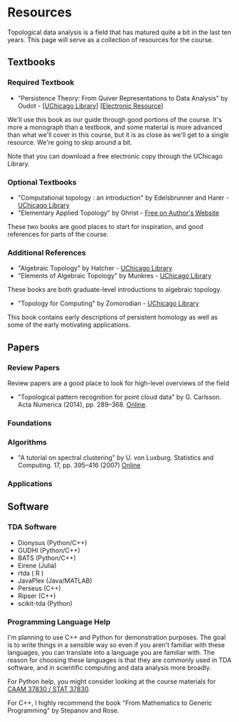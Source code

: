 # Resources

Topological data analysis is a field that has matured quite a bit in the last ten years.  This page will serve as a collection of resources for the course.

## Textbooks

### Required Textbook
* "Persistence Theory: From Quiver Representations to Data Analysis" by Oudot - [[UChicago Library](https://catalog.lib.uchicago.edu/vufind/Record/10444435)]  [[Electronic Resource](https://catalog.lib.uchicago.edu/vufind/Record/12407520)]

We'll use this book as our guide through good portions of the course.  It's more a monograph than a textbook, and some material is more advanced than what we'll cover in this course, but it is as close as we'll get to a single resource. We're going to skip around a bit.

Note that you can download a free electronic copy through the UChicago Library.

### Optional Textbooks
* "Computational topology : an introduction" by Edelsbrunner and Harer - [UChicago Library](https://catalog.lib.uchicago.edu/vufind/Record/7916610)
* "Elementary Applied Topology" by Ghrist - [Free on Author's Website](https://www.math.upenn.edu/~ghrist/notes.html)

These two books are good places to start for inspiration, and good references for parts of the course.

### Additional References
* "Algebraic Topology" by Hatcher - [UChicago Library](https://catalog.lib.uchicago.edu/vufind/Record/4595299)
* "Elements of Algebraic Topology" by Munkres - [UChicago Library](https://catalog.lib.uchicago.edu/vufind/Record/7846007)

These books are both graduate-level introductions to algebraic topology.

* "Topology for Computing" by Zomorodian - [UChicago Library](https://catalog.lib.uchicago.edu/vufind/Record/11811653)

This book contains early descriptions of persistent homology as well as some of the early motivating applications.

## Papers

### Review Papers

Review papers are a good place to look for high-level overviews of the field

* "Topological pattern recognition for point cloud data" by G. Carlsson. Acta Numerica (2014), pp. 289–368. [Online](https://www.cambridge.org/core/journals/acta-numerica/article/topological-pattern-recognition-for-point-cloud-data/BB0DA0F0EBD79809C563AF80B555A23C#).

### Foundations

### Algorithms

* "A tutorial on spectral clustering" by U. von Luxburg. Statistics and Computing. 17, pp. 395–416 (2007) [Online](https://link-springer-com.proxy.uchicago.edu/article/10.1007/s11222-007-9033-z)

### Applications


## Software

### TDA Software

* Dionysus (Python/C++)
* GUDHI (Python/C++)
* BATS (Python/C++)
* Eirene (Julia)
* rtda ( R )
* JavaPlex (Java/MATLAB)
* Perseus (C++)
* Ripser (C++)
* scikit-tda (Python)

### Programming Language Help

I'm planning to use C++ and Python for demonstration purposes.  The goal is to write things in a sensible way so even if you aren't familiar with these languages, you can translate into a language you are familiar with.  The reason for choosing these languages is that they are commonly used in TDA software, and in scientific computing and data analysis more broadly.

For Python help, you might consider looking at the course materials for [CAAM 37830 / STAT 37830](https://caam37830.github.io/).

For C++, I highly recommend the book "From Mathematics to Generic Programming" by Stepanov and Rose.
